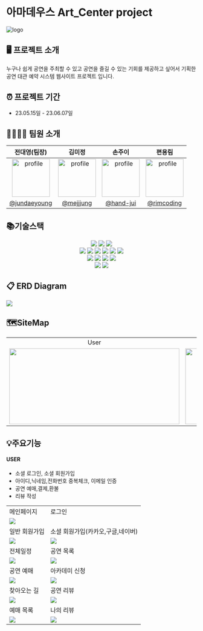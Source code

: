 # 아마데우스 Art_Center project
![logo](https://github.com/jundaeyoung/art_center/assets/124986563/5fe5e804-b1b0-4532-a0a7-162e1334183f)

## 🖥️ 프로젝트 소개 
누구나 쉽게 공연을 주최할 수 있고 공연을 즐길 수 있는 기회를 제공하고 싶어서 기획한 
<br>공연 대관 예약 시스템 웹사이트 프로젝트 입니다. 

## ⏰ 프로젝트 기간
- 23.05.15일 - 23.06.07일

## 👨‍👩‍👧‍👦 팀원 소개
|                                                 전대영(팀장)                                                  |                                                 김미정                                                  |                                                                          손주이                                                                          |                                                 편용림                                                  |
| :-----------------------------------------------------------------------------------------------------: | :-----------------------------------------------------------------------------------------------------: | :------------------------------------------------------------------------------------------------------------------------------------------------------: | :-----------------------------------------------------------------------------------------------------: |
|<img src="https://avatars.githubusercontent.com/u/124985700?v=4" alt="profile" width="100" height="100"> | <img src="https://avatars.githubusercontent.com/u/124986563?v=4" alt="profile" width="100" height="100"> | <img src="https://avatars.githubusercontent.com/u/124986221?v=4" alt="profile" width="100" height="100"> | <img src="https://avatars.githubusercontent.com/u/123707796?v=4" alt="profile" width="100" height="100"> |
|                                   [@jundaeyoung](https://github.com/jundaeyoung)                                   |                                 [@mejjjung](https://github.com/mejjjung)                                 |                                                        [@hand-jui](https://github.com/hand-jui)                                                         |                              [@rimcoding](https://github.com/rimcoding)                              |
 
## 📚기술스택
<div align=center> 
  <img src="https://img.shields.io/badge/springboot-6DB33F?style=for-the-badge&logo=springboot&logoColor=white">
  <img src="https://img.shields.io/badge/gradle-02303A?style=for-the-badge&logo=gradle&logoColor=white">
  <img src="https://img.shields.io/badge/apache tomcat-F8DC75?style=for-the-badge&logo=apachetomcat&logoColor=white">
  <br>
  
  <img src="https://img.shields.io/badge/java-007396?style=for-the-badge&logo=java&logoColor=white">
  <img src="https://img.shields.io/badge/mysql-4479A1?style=for-the-badge&logo=mysql&logoColor=white"> 
  <img src="https://img.shields.io/badge/css-1572B6?style=for-the-badge&logo=css3&logoColor=white"> 
  <img src="https://img.shields.io/badge/javascript-F7DF1E?style=for-the-badge&logo=javascript&logoColor=black"> 
  <img src="https://img.shields.io/badge/jquery-0769AD?style=for-the-badge&logo=jquery&logoColor=white">
  <img src="https://img.shields.io/badge/html5-E34F26?style=for-the-badge&logo=html5&logoColor=white">
  <br>
  
  <img src="https://img.shields.io/badge/bootstrap-7952B3?style=for-the-badge&logo=bootstrap&logoColor=white">
  <img src="https://img.shields.io/badge/chart.js-FF6384?style=for-the-badge&logo=chart.js&logoColor=white"> 
  <img src="https://img.shields.io/badge/github-181717?style=for-the-badge&logo=github&logoColor=white">
  <img src="https://img.shields.io/badge/git-F05032?style=for-the-badge&logo=git&logoColor=white">
  <br>

  <img src="https://img.shields.io/badge/sourcetree-0052CC?style=for-the-badge&logo=sourcetree&logoColor=white"> 
  <img src="https://img.shields.io/badge/jira-0052CC?style=for-the-badge&logo=jirasoftware&logoColor=white"> 
  <br>
</div>

## 📋 ERD Diagram
<img src="https://github.com/jundaeyoung/art_center/assets/124986563/d83c7156-6af8-40ed-8603-4fd657f93374">

## 🗺SiteMap
<table>
<tr>
 <td align=center>User</td>
 <td align=center>Manager</td>
 <td align=center>Admin</td>
 </tr>
<tr>
<td><img src="https://github.com/jundaeyoung/art_center/assets/124986563/d8496809-d174-47b3-86bc-e5670ae06a3f" width="450" height="200"></td>
<td><img src="https://github.com/jundaeyoung/art_center/assets/124986563/daa14bf0-58e9-40ee-8f4c-52c14a602e3f" width="450" height="200"></td>
<td><img src="https://github.com/jundaeyoung/art_center/assets/124986563/31a07b96-ef85-41de-82df-815d2d271a73" width="450" height="200"></td>
</tr>
</table>

## 💡주요기능
#### USER
- 소셜 로그인, 소셜 회원가입
- 아이디,닉네임,전화번호 중복체크, 이메일 인증
- 공연 예매,결제,환불
- 리뷰 작성
<table>
<tr>
  <td>메인페이지</td>
  <td>로그인</td>
</tr>
<tr>
  <td><img src="https://github.com/jundaeyoung/art_center/assets/124986563/537969bc-9f92-48b4-bc89-b363d4ce04c7"></td>
  <td><img src=""></td>
</tr>
<tr>
  <td>일반 회원가입</td>
  <td>소셜 회원가입(카카오,구글,네이버)</td>
</tr>
<tr>
  <td><img src="https://github.com/jundaeyoung/art_center/assets/124986563/e9bb98ba-b64b-4b49-8330-905008251235"></td>
  <td><img src="https://github.com/jundaeyoung/art_center/assets/124986563/5bba2278-9f0c-42bc-a6a7-c6aac6266842"></td>
</tr>
<tr>
  <td>전체일정</td>
  <td>공연 목록</td>
</tr>
<tr>
  <td><img src="https://github.com/jundaeyoung/art_center/assets/124986563/2e59c2ef-a02a-4310-939e-234048163e0e"></td>
  <td><img src="https://github.com/jundaeyoung/art_center/assets/124986563/15ec64ec-b666-4597-af1a-c70dd94984d9"></td>
</tr>
<tr>
  <td>공연 예매</td>
  <td>아카데미 신청</td>
</tr>
<tr>
  <td><img src="https://github.com/jundaeyoung/art_center/assets/124986563/e4eb4158-c29e-44fd-9ead-8da81cc0c91e"></td>
  <td><img src="https://github.com/jundaeyoung/art_center/assets/124986563/5d9ede8e-5557-4eb7-b902-ac66cc16b0bf"></td>
</tr>
<tr>
  <td>찾아오는 길</td>
  <td>공연 리뷰</td>
</tr>
<tr>
  <td><img src="https://github.com/jundaeyoung/art_center/assets/124986563/2b53d42f-b534-49e0-a51b-64d4cd0375d6"></td>
  <td><img src="https://github.com/jundaeyoung/art_center/assets/124986563/eebd4eda-a5a2-4aea-bf36-f2ac0bab03dd"></td>
</tr>
<tr>
  <td>예매 목록</td>
  <td>나의 리뷰</td>
</tr>
<tr>
  <td><img src="https://github.com/jundaeyoung/art_center/assets/124986563/64f9116b-1f1b-496e-9597-84d1e9c3278c"></td>
  <td><img src="https://github.com/jundaeyoung/art_center/assets/124986563/48cbde90-b4fb-4672-9f1a-ef4fa7eba586"></td>
</tr>
</table>











